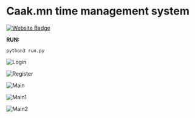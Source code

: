 # Caak.mn time management system
[![Website Badge](https://img.shields.io/badge/Website-3b5998?style=flat-square&logo=google-chrome&logoColor=white)](https://www.caak.mn/)

**RUN:**
```
python3 run.py
```

![Login](https://github.com/btseee/Flask-Caak-Register/tree/master/master/screenshots/1.png)

![Register](https://github.com/btseee/Flask-Caak-Register/tree/master/master/screenshots/2.png)

![Main](https://github.com/btseee/Flask-Caak-Register/tree/master/master/screenshots/3.png)

![Main1](https://github.com/btseee/Flask-Caak-Register/tree/master/master/screenshots/4.png)

![Main2](https://github.com/btseee/Flask-Caak-Register/tree/master/master/screenshots/5.png)